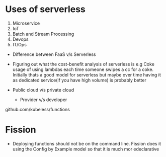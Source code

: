 # Uses of serverless

1. Microservice
2. IoT
3. Batch and Stream Processing 
4. Devops 
5. IT/Ops 

- Difference between FaaS v/s Serverless 

- Figuring out what the cost-benefit analysis of serverless is 
e.g Coke usage of using lambdas each time someone swipes a cc for a coke. Initially thats a good model for serverless but maybe over time having it as dedicated service(if you have high volume) is probably better 

- Public cloud v/s private cloud 
  - Provider v/s developer
  
github.com/kubeless/functions

# Fission 

- Deploying functions should not be on the command line. Fission does it using the Config by Example model so that it is much mor edeclarative 
